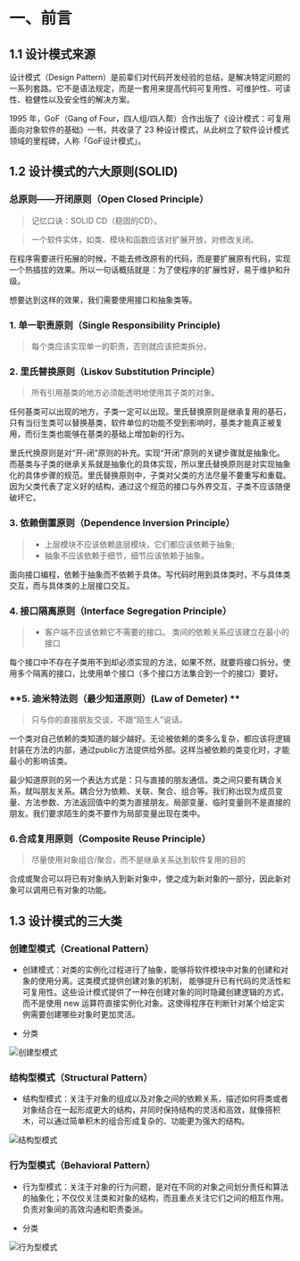 # 一、前言

## 1.1 设计模式来源

设计模式（Design Pattern）是前辈们对代码开发经验的总结，是解决特定问题的一系列套路。它不是语法规定，而是一套用来提高代码可复用性、可维护性、可读性、稳健性以及安全性的解决方案。

1995 年，GoF（Gang of Four，四人组/四人帮）合作出版了《设计模式：可复用面向对象软件的基础》一书，共收录了 23 种设计模式，从此树立了软件设计模式领域的里程碑，人称「GoF设计模式」。


## 1.2 设计模式的六大原则(SOLID)

### **总原则——开闭原则（Open Closed Principle）**

> 记忆口诀：SOLID CD（稳固的CD）。

> 一个软件实体，如类、模块和函数应该对扩展开放，对修改关闭。

在程序需要进行拓展的时候，不能去修改原有的代码，而是要扩展原有代码，实现一个热插拔的效果。所以一句话概括就是：为了使程序的扩展性好，易于维护和升级。

想要达到这样的效果，我们需要使用接口和抽象类等。

### **1. 单一职责原则（Single Responsibility Principle)**

> 每个类应该实现单一的职责，否则就应该把类拆分。

### **2. 里氏替换原则（Liskov Substitution Principle）**

> 所有引用基类的地方必须能透明地使用其子类的对象。

任何基类可以出现的地方，子类一定可以出现。里氏替换原则是继承复用的基石，只有当衍生类可以替换基类，软件单位的功能不受到影响时，基类才能真正被复用，而衍生类也能够在基类的基础上增加新的行为。

里氏代换原则是对“开-闭”原则的补充。实现“开闭”原则的关键步骤就是抽象化。而基类与子类的继承关系就是抽象化的具体实现，所以里氏替换原则是对实现抽象化的具体步骤的规范。里氏替换原则中，子类对父类的方法尽量不要重写和重载。因为父类代表了定义好的结构，通过这个规范的接口与外界交互，子类不应该随便破坏它。

### **3. 依赖倒置原则（Dependence Inversion Principle）**

> - 上层模块不应该依赖底层模块，它们都应该依赖于抽象;
> - 抽象不应该依赖于细节，细节应该依赖于抽象。

面向接口编程，依赖于抽象而不依赖于具体。写代码时用到具体类时，不与具体类交互，而与具体类的上层接口交互。

### **4. 接口隔离原则（Interface Segregation Principle）**

> - 客户端不应该依赖它不需要的接口。
> 类间的依赖关系应该建立在最小的接口

每个接口中不存在子类用不到却必须实现的方法，如果不然，就要将接口拆分。使用多个隔离的接口，比使用单个接口（多个接口方法集合到一个的接口）要好。

### **5. 迪米特法则（最少知道原则）(Law of Demeter) **

> 只与你的直接朋友交谈，不跟“陌生人”说话。

一个类对自己依赖的类知道的越少越好。无论被依赖的类多么复杂，都应该将逻辑封装在方法的内部，通过public方法提供给外部。这样当被依赖的类变化时，才能最小的影响该类。

最少知道原则的另一个表达方式是：只与直接的朋友通信。类之间只要有耦合关系，就叫朋友关系。耦合分为依赖、关联、聚合、组合等。我们称出现为成员变量、方法参数、方法返回值中的类为直接朋友。局部变量、临时变量则不是直接的朋友。我们要求陌生的类不要作为局部变量出现在类中。


### **6.合成复用原则（Composite Reuse Principle）**

> 尽量使用对象组合/聚合，而不是继承关系达到软件复用的目的

合成或聚合可以将已有对象纳入到新对象中，使之成为新对象的一部分，因此新对象可以调用已有对象的功能。

## 1.3 设计模式的三大类

### 创建型模式（Creational Pattern）

- 创建模式：对类的实例化过程进行了抽象，能够将软件模块中对象的创建和对象的使用分离。这类模式提供创建对象的机制， 能够提升已有代码的灵活性和可复⽤性。这些设计模式提供了一种在创建对象的同时隐藏创建逻辑的方式，而不是使用 new 运算符直接实例化对象。这使得程序在判断针对某个给定实例需要创建哪些对象时更加灵活。

- 分类

![创建型模式]()

### 结构型模式（Structural Pattern）

- 结构型模式：关注于对象的组成以及对象之间的依赖关系，描述如何将类或者对象结合在一起形成更大的结构，并同时保持结构的灵活和⾼效，就像搭积木，可以通过简单积木的组合形成复杂的、功能更为强大的结构。


![结构型模式]()


### 行为型模式（Behavioral Pattern）

- 行为型模式：关注于对象的行为问题，是对在不同的对象之间划分责任和算法的抽象化；不仅仅关注类和对象的结构，而且重点关注它们之间的相互作用。负责对象间的⾼效沟通和职责委派。

- 分类

![行为型模式]()







